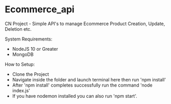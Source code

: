 # Ecommerce_api
CN Project - Simple API's to manage Ecommerce Product Creation, Update, Deletion etc.

System Requirements:
- NodeJS 10 or Greater
- MongoDB

How to Setup:
- Clone the Project
- Navigate inside the folder and launch terminal here then run 'npm install'
- After 'npm install' completes successfully run the command 'node index.js'
- If you have nodemon installed you can also run 'npm start'.
